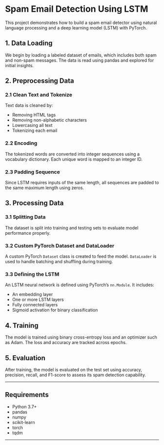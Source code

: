 
# Spam Email Detection Using LSTM

This project demonstrates how to build a spam email detector using natural language processing and a deep learning model (LSTM) with PyTorch.

## 1. Data Loading

We begin by loading a labeled dataset of emails, which includes both spam and non-spam messages. The data is read using pandas and explored for initial insights.

## 2. Preprocessing Data

### 2.1 Clean Text and Tokenize

Text data is cleaned by:
- Removing HTML tags
- Removing non-alphabetic characters
- Lowercasing all text
- Tokenizing each email

### 2.2 Encoding

The tokenized words are converted into integer sequences using a vocabulary dictionary. Each unique word is mapped to an integer ID.

### 2.3 Padding Sequence

Since LSTM requires inputs of the same length, all sequences are padded to the same maximum length using zeros.

## 3. Processing Data

### 3.1 Splitting Data

The dataset is split into training and testing sets to evaluate model performance properly.

### 3.2 Custom PyTorch Dataset and DataLoader

A custom PyTorch `Dataset` class is created to feed the model. `DataLoader` is used to handle batching and shuffling during training.

### 3.3 Defining the LSTM

An LSTM neural network is defined using PyTorch’s `nn.Module`. It includes:
- An embedding layer
- One or more LSTM layers
- Fully connected layers
- Sigmoid activation for binary classification

## 4. Training

The model is trained using binary cross-entropy loss and an optimizer such as Adam. The loss and accuracy are tracked across epochs.

## 5. Evaluation

After training, the model is evaluated on the test set using accuracy, precision, recall, and F1-score to assess its spam detection capability.

---

## Requirements

- Python 3.7+
- pandas
- numpy
- scikit-learn
- torch
- tqdm

---

